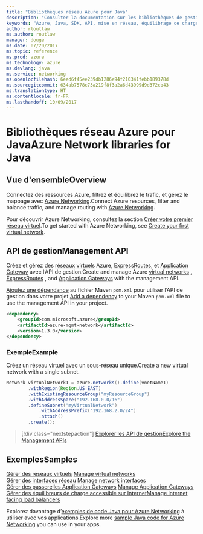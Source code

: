 ```yaml
---
title: "Bibliothèques réseau Azure pour Java"
description: "Consulter la documentation sur les bibliothèques de gestion de réseau Java"
keywords: "Azure, Java, SDK, API, mise en réseau, équilibrage de charge, réseau virtuel, sous-réseau"
author: rloutlaw
ms.author: routlaw
manager: douge
ms.date: 07/20/2017
ms.topic: reference
ms.prod: azure
ms.technology: azure
ms.devlang: java
ms.service: networking
ms.openlocfilehash: 6eed6f45ee239db1286e94f210341febb189378d
ms.sourcegitcommit: 634ab7578c73a219f8f3a2a6d43999d9d372cb43
ms.translationtype: HT
ms.contentlocale: fr-FR
ms.lasthandoff: 10/09/2017
---
```

# <a name="azure-network-libraries-for-java"></a><span data-ttu-id="27ac2-104">Bibliothèques réseau Azure pour Java</span><span class="sxs-lookup"><span data-stu-id="27ac2-104">Azure Network libraries for Java</span></span>

## <a name="overview"></a><span data-ttu-id="27ac2-105">Vue d'ensemble</span><span class="sxs-lookup"><span data-stu-id="27ac2-105">Overview</span></span>

<span data-ttu-id="27ac2-106">Connectez des ressources Azure, filtrez et équilibrez le trafic, et gérez le mappage avec [Azure Networking](/azure/networking/networking-overview).</span><span class="sxs-lookup"><span data-stu-id="27ac2-106">Connect Azure resources, filter and balance traffic, and manage routing with [Azure Networking](/azure/networking/networking-overview).</span></span>

<span data-ttu-id="27ac2-107">Pour découvrir Azure Networking, consultez la section [Créer votre premier réseau virtuel](/azure/virtual-network/virtual-network-get-started-vnet-subnet).</span><span class="sxs-lookup"><span data-stu-id="27ac2-107">To get started with Azure Networking, see [Create your first virtual network](/azure/virtual-network/virtual-network-get-started-vnet-subnet).</span></span>

## <a name="management-api"></a><span data-ttu-id="27ac2-108">API de gestion</span><span class="sxs-lookup"><span data-stu-id="27ac2-108">Management API</span></span>

<span data-ttu-id="27ac2-109">Créez et gérez des [réseaux virtuels](/azure/virtual-network/virtual-networks-overview) Azure, [ExpressRoutes](/azure/expressroute/), et [Application Gateway](/azure/application-gateway/) avec l’API de gestion.</span><span class="sxs-lookup"><span data-stu-id="27ac2-109">Create and manage Azure [virtual networks](/azure/virtual-network/virtual-networks-overview) , [ExpressRoutes](/azure/expressroute/) , and [Application Gateways](/azure/application-gateway/) with the management API.</span></span>

<span data-ttu-id="27ac2-110">[Ajoutez une dépendance](https://maven.apache.org/guides/getting-started/index.html#How_do_I_use_external_dependencies) au fichier Maven `pom.xml` pour utiliser l’API de gestion dans votre projet.</span><span class="sxs-lookup"><span data-stu-id="27ac2-110">[Add a dependency](https://maven.apache.org/guides/getting-started/index.html#How_do_I_use_external_dependencies) to your Maven `pom.xml` file to use the management API in your project.</span></span>  

```XML
<dependency>
    <groupId>com.microsoft.azure</groupId>
    <artifactId>azure-mgmt-network</artifactId>
    <version>1.3.0</version>
</dependency>
```   

### <a name="example"></a><span data-ttu-id="27ac2-111">Exemple</span><span class="sxs-lookup"><span data-stu-id="27ac2-111">Example</span></span>

<span data-ttu-id="27ac2-112">Créez un réseau virtuel avec un sous-réseau unique.</span><span class="sxs-lookup"><span data-stu-id="27ac2-112">Create a new virtual network with a single subnet.</span></span>

```java
Network virtualNetwork1 = azure.networks().define(vnetName1)
        .withRegion(Region.US_EAST)
        .withExistingResourceGroup("myResourceGroup")
        .withAddressSpace("192.168.0.0/16")
        .defineSubnet("myVirtualNetwork")
            .withAddressPrefix("192.168.2.0/24")
            .attach()
        .create();
```

> [!div class="nextstepaction"]
> [<span data-ttu-id="27ac2-113">Explorer les API de gestion</span><span class="sxs-lookup"><span data-stu-id="27ac2-113">Explore the Management APIs</span></span>](/java/api/overview/azure/networking/managementapi)

## <a name="samples"></a><span data-ttu-id="27ac2-114">Exemples</span><span class="sxs-lookup"><span data-stu-id="27ac2-114">Samples</span></span>

<span data-ttu-id="27ac2-115">[Gérer des réseaux virtuels](https://github.com/Azure-Samples/network-java-manage-virtual-network) </span><span class="sxs-lookup"><span data-stu-id="27ac2-115">[Manage virtual networks](https://github.com/Azure-Samples/network-java-manage-virtual-network) </span></span>  
<span data-ttu-id="27ac2-116">[Gérer des interfaces réseau](https://github.com/Azure-Samples/network-java-manage-network-interface) </span><span class="sxs-lookup"><span data-stu-id="27ac2-116">[Manage network interfaces](https://github.com/Azure-Samples/network-java-manage-network-interface) </span></span>  
<span data-ttu-id="27ac2-117">[Gérer des passerelles Application Gateways](https://github.com/Azure-Samples/application-gateway-java-manage-simple-application-gateways) </span><span class="sxs-lookup"><span data-stu-id="27ac2-117">[Manage Application Gateways](https://github.com/Azure-Samples/application-gateway-java-manage-simple-application-gateways) </span></span>  
[<span data-ttu-id="27ac2-118">Gérer des équilibreurs de charge accessible sur Internet</span><span class="sxs-lookup"><span data-stu-id="27ac2-118">Manage internet facing load balancers</span></span>](https://github.com/Azure-Samples/network-java-manage-internet-facing-load-balancers)   

<span data-ttu-id="27ac2-119">Explorez davantage d’[exemples de code Java pour Azure Networking](https://azure.microsoft.com/resources/samples/?platform=java&term=network) à utiliser avec vos applications.</span><span class="sxs-lookup"><span data-stu-id="27ac2-119">Explore more [sample Java code for Azure Networking](https://azure.microsoft.com/resources/samples/?platform=java&term=network) you can use in your apps.</span></span>
